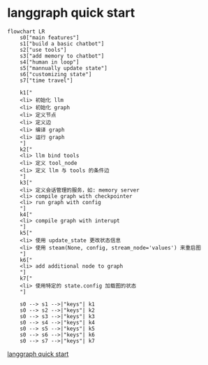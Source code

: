 # langgraph quick start

```mermaid
flowchart LR
    s0["main features"]
    s1["build a basic chatbot"]
    s2["use tools"]
    s3["add memory to chatbot"]
    s4["human in loop"]
    s5["mannually update state"]
    s6["customizing state"]
    s7["time travel"]

    k1["
    <li> 初始化 llm
    <li> 初始化 graph
    <li> 定义节点
    <li> 定义边
    <li> 编译 graph
    <li> 运行 graph
    "]
    k2["
    <li> llm bind tools
    <li> 定义 tool_node
    <li> 定义 llm 与 tools 的条件边
    "]
    k3["
    <li> 定义会话管理的服务，如: memory server
    <li> compile graph with checkpointer
    <li> run graph with config
    "]
    k4["
    <li> compile graph with interupt
    "]
    k5["
    <li> 使用 update_state 更改状态信息
    <li> 使用 steam(None, config, stream_node='values') 来重启图
    "]
    k6["
    <li> add additional node to graph
    "]
    k7["
    <li> 使用特定的 state.config 加载图的状态
    "]

    s0 --> s1 -->|"keys"| k1
    s0 --> s2 -->|"keys"| k2
    s0 --> s3 -->|"keys"| k3
    s0 --> s4 -->|"keys"| k4
    s0 --> s5 -->|"keys"| k5
    s0 --> s6 -->|"keys"| k6
    s0 --> s7 -->|"keys"| k7
```

[langgraph quick start](https://github.com/langchain-ai/langgraph/blob/main/docs/tutorial-app/langgraph/1-quick-start/5-manually-update-state.py)